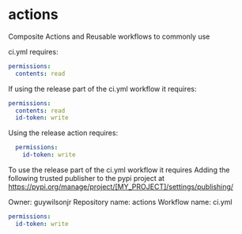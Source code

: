 # actions
Composite Actions and Reusable workflows to commonly use

ci.yml requires:
```yaml
permissions:
  contents: read
```
If using the release part of the ci.yml workflow it requires:

```yaml
permissions:
  contents: read
  id-token: write
```

Using the release action requires:
```yaml
  permissions:
    id-token: write
```

To use the release part of the ci.yml workflow it requires
Adding the following trusted publisher to the pypi project at https://pypi.org/manage/project/[MY_PROJECT]/settings/publishing/

Owner: guywilsonjr
Repository name: actions
Workflow name: ci.yml

```yaml
permissions:
  id-token: write
```
